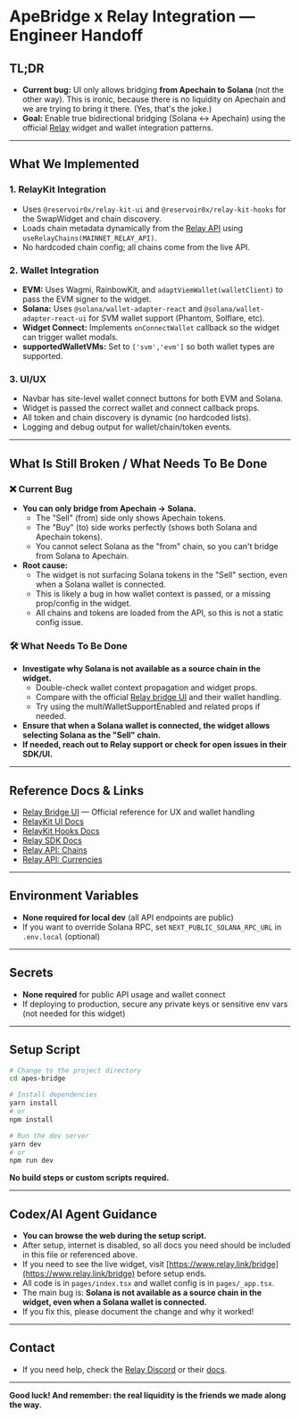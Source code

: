 # ApeBridge x Relay Integration — Engineer Handoff

## TL;DR
- **Current bug:** UI only allows bridging **from Apechain to Solana** (not the other way). This is ironic, because there is no liquidity on Apechain and we are trying to bring it there. (Yes, that's the joke.)
- **Goal:** Enable true bidirectional bridging (Solana ↔ Apechain) using the official [Relay](https://www.relay.link/bridge) widget and wallet integration patterns.

---

## What We Implemented

### 1. **RelayKit Integration**
- Uses `@reservoir0x/relay-kit-ui` and `@reservoir0x/relay-kit-hooks` for the SwapWidget and chain discovery.
- Loads chain metadata dynamically from the [Relay API](https://api.relay.link/chains) using `useRelayChains(MAINNET_RELAY_API)`.
- No hardcoded chain config; all chains come from the live API.

### 2. **Wallet Integration**
- **EVM:** Uses Wagmi, RainbowKit, and `adaptViemWallet(walletClient)` to pass the EVM signer to the widget.
- **Solana:** Uses `@solana/wallet-adapter-react` and `@solana/wallet-adapter-react-ui` for SVM wallet support (Phantom, Solflare, etc).
- **Widget Connect:** Implements `onConnectWallet` callback so the widget can trigger wallet modals.
- **supportedWalletVMs:** Set to `['svm','evm']` so both wallet types are supported.

### 3. **UI/UX**
- Navbar has site-level wallet connect buttons for both EVM and Solana.
- Widget is passed the correct wallet and connect callback props.
- All token and chain discovery is dynamic (no hardcoded lists).
- Logging and debug output for wallet/chain/token events.

---

## What Is Still Broken / What Needs To Be Done

### ❌ **Current Bug**
- **You can only bridge from Apechain → Solana.**
    - The "Sell" (from) side only shows Apechain tokens.
    - The "Buy" (to) side works perfectly (shows both Solana and Apechain tokens).
    - You cannot select Solana as the "from" chain, so you can't bridge from Solana to Apechain.
- **Root cause:**
    - The widget is not surfacing Solana tokens in the "Sell" section, even when a Solana wallet is connected.
    - This is likely a bug in how wallet context is passed, or a missing prop/config in the widget.
    - All chains and tokens are loaded from the API, so this is not a static config issue.

### 🛠️ **What Needs To Be Done**
- **Investigate why Solana is not available as a source chain in the widget.**
    - Double-check wallet context propagation and widget props.
    - Compare with the official [Relay bridge UI](https://www.relay.link/bridge) and their wallet handling.
    - Try using the multiWalletSupportEnabled and related props if needed.
- **Ensure that when a Solana wallet is connected, the widget allows selecting Solana as the "Sell" chain.**
- **If needed, reach out to Relay support or check for open issues in their SDK/UI.**

---

## Reference Docs & Links
- [Relay Bridge UI](https://www.relay.link/bridge) — Official reference for UX and wallet handling
- [RelayKit UI Docs](https://docs.relay.link/references/relay-kit/ui/SwapWidget)
- [RelayKit Hooks Docs](https://docs.relay.link/references/relay-kit/hooks/useRelayChains)
- [Relay SDK Docs](https://docs.relay.link/references/sdk/createClient)
- [Relay API: Chains](https://api.relay.link/chains)
- [Relay API: Currencies](https://api.relay.link/currencies/v1)

---

## Environment Variables
- **None required for local dev** (all API endpoints are public)
- If you want to override Solana RPC, set `NEXT_PUBLIC_SOLANA_RPC_URL` in `.env.local` (optional)

---

## Secrets
- **None required** for public API usage and wallet connect
- If deploying to production, secure any private keys or sensitive env vars (not needed for this widget)

---

## Setup Script
```bash
# Change to the project directory
cd apes-bridge

# Install dependencies
yarn install
# or
npm install

# Run the dev server
yarn dev
# or
npm run dev
```

**No build steps or custom scripts required.**

---

## Codex/AI Agent Guidance
- **You can browse the web during the setup script.**
- After setup, internet is disabled, so all docs you need should be included in this file or referenced above.
- If you need to see the live widget, visit [https://www.relay.link/bridge](https://www.relay.link/bridge) before setup ends.
- All code is in `pages/index.tsx` and wallet config is in `pages/_app.tsx`.
- The main bug is: **Solana is not available as a source chain in the widget, even when a Solana wallet is connected.**
- If you fix this, please document the change and why it worked!

---

## Contact
- If you need help, check the [Relay Discord](https://discord.gg/relayprotocol) or their [docs](https://docs.relay.link/).

---

**Good luck! And remember: the real liquidity is the friends we made along the way.** 